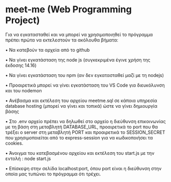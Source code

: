 # meet-me (Web Programming Project)


Για να εγκατασταθεί και να μπορεί να χρησιμοποιηθεί το πρόγραμμα πρέπει πρώτα να εκτελεστούν τα ακόλουθα βήματα:

•	Να κατεβούν τα αρχεία από το github

•	Να γίνει εγκατάσταση της node js (συγκεκριμένα έγινε χρήση της έκδοσης 14.16) 

•	Να γίνει εγκατάσταση του npm (αν δεν εγκατασταθεί μαζί με τη nodejs)

•	Προαιρετικά μπορεί να γίνει εγκατάσταση του VS Code για διευκόλυνση και του nodemon

•	Ανέβασμα και εκτέλεση του αρχείου meetme.sql σε κάποια υπηρεσία database hosting (μπορεί να γίνει και τοπικά) ώστε να γίνει δημιουργία βάσης

•	Στο .env αρχείο πρέπει να δηλωθεί στο αρχείο η διεύθυνση επικοινωνίας με τη βάση στη μεταβλητή DATABASE_URL, προαιρετικά το port που θα τρέξει
ο server στη μεταβλητή PORT και προαιρετικά το SESSION_SECRET που χρησιμοποιείται από το express-session για να κωδικοποιήσει τα cookies.

•	Άνοιγμα του κατεβασμένου αρχείου και εκτέλεση του start.js με την εντολή : node start.js

•	Επίσκεψη στην σελίδα localhost:port, όπου port είναι η διεύθυνση στην οποία μας τυπώνει το πρόγραμμα ότι τρέχει.
